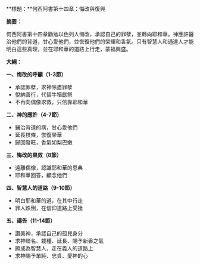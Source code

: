 **標題：**何西阿書第十四章：悔改與復興

**摘要：**

何西阿書第十四章勸勉以色列人悔改，承認自己的罪孽，並轉向耶和華。神應許醫治他們的背道，甘心愛他們，並恢復他們的榮耀和香氣。只有智慧人和通達人才能明白這些真理，並在耶和華的道路上行走，蒙福興盛。

**大綱：**

**一、悔改的呼籲（1-3節）**
* 承認罪孽，求神除盡罪孽
* 悅納善行，代替牛犢獻祭
* 不再向偶像求救，只信靠耶和華

**二、神的應許（4-7節）**
* 醫治背道的病，甘心愛他們
* 延長枝條，恢復榮華
* 歸回發旺，香氣如梨巴嫩

**三、悔改的果效（8節）**
* 遠離偶像，認識耶和華的恩典
* 耶和華回答，顧念他們

**四、智慧人的道路（9-10節）**
* 明白耶和華的道，在其中行走
* 罪人跌倒，在信仰道路上受挫

**五、禱告（11-14節）**
* 讚美神，承認自己的孤兒身分
* 求神聯名、栽種、延長、賜予新香之氣
* 願成為智慧人，走在義人的道路上
* 求神賜予單純、忠貞、愛神的心